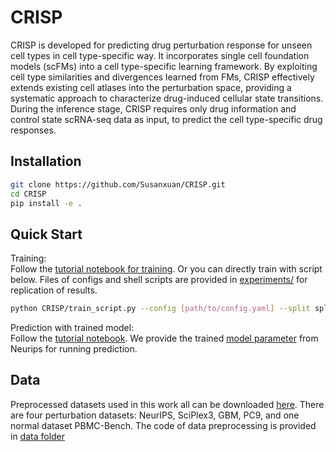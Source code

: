 # CRISP
CRISP is developed for predicting drug perturbation response for unseen cell types in cell type-specific way. It incorporates single cell foundation models (scFMs) into a cell type-specific learning framework. By exploiting cell type similarities and divergences learned from FMs, CRISP effectively extends existing cell atlases into the perturbation space, providing a systematic approach to characterize drug-induced cellular state transitions. During the inference stage, CRISP requires only drug information and control state scRNA-seq data as input, to predict the cell type-specific drug responses.

## Installation

```bash
git clone https://github.com/Susanxuan/CRISP.git
cd CRISP
pip install -e .
```

## Quick Start

Training: \
Follow the [tutorial notebook for training](/tutorials/training.ipynb). Or you can directly train with script below. Files of configs and shell scripts are provided in [experiments/](experiments/) for replication of results.

```bash
python CRISP/train_script.py --config [path/to/config.yaml] --split split --seed 0 --savedir [path/to/save/folder]
```

Prediction with trained model: \
Follow the [tutorial notebook](/tutorials/zeroshot_prediction.ipynb). We provide the trained [model parameter](https://drive.google.com/drive/folders/1QWjmpYZMaqxfLwIeLjwoz-H9vX60udeu?usp=drive_link) from Neurips for running prediction.

## Data

Preprocessed datasets used in this work all can be downloaded [here](https://drive.google.com/drive/folders/1QWjmpYZMaqxfLwIeLjwoz-H9vX60udeu?usp=drive_link). There are four perturbation datasets: NeurIPS, SciPlex3, GBM, PC9, and one normal dataset PBMC-Bench. The code of data preprocessing is provided in [data folder](data/)






